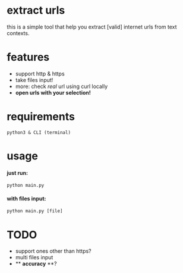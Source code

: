 # extract urls
this is a simple tool that help you extract [valid] internet urls from text contexts.

# features
* support http & https
* take files input!
* more: check *real* url using curl locally
* **open urls with your selection!**


# requirements
```
python3 & CLI (terminal)
```

# usage
#### just run:
```
python main.py
```
#### with files input:
```
python main.py [file]
```


# TODO
* support ones other than https?
* multi files input
* ** **accuracy** **?
